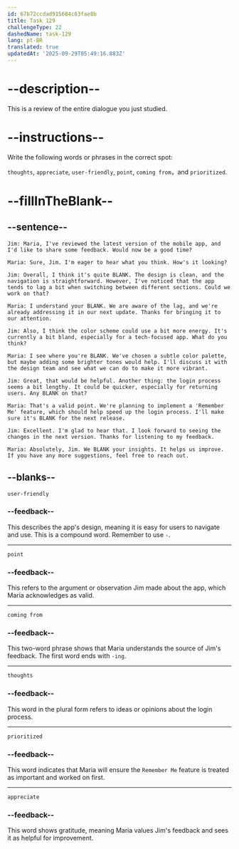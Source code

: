 ```yaml
---
id: 67b72ccdad915684c63fae8b
title: Task 129
challengeType: 22
dashedName: task-129
lang: pt-BR
translated: true
updatedAt: '2025-09-29T05:49:16.883Z'
---
```


<!-- REVIEW -->

# --description--

This is a review of the entire dialogue you just studied.

# --instructions--

Write the following words or phrases in the correct spot:

`thoughts`, `appreciate`, `user-friendly`, `point`, `coming from`，and `prioritized`.

# --fillInTheBlank--

## --sentence--

`Jim: Maria, I've reviewed the latest version of the mobile app, and I'd like to share some feedback. Would now be a good time?`

`Maria: Sure, Jim. I'm eager to hear what you think. How's it looking?`

`Jim: Overall, I think it's quite BLANK. The design is clean, and the navigation is straightforward. However, I've noticed that the app tends to lag a bit when switching between different sections. Could we work on that?`

`Maria: I understand your BLANK. We are aware of the lag, and we're already addressing it in our next update. Thanks for bringing it to our attention.`

`Jim: Also, I think the color scheme could use a bit more energy. It's currently a bit bland, especially for a tech-focused app. What do you think?`

`Maria: I see where you're BLANK. We've chosen a subtle color palette, but maybe adding some brighter tones would help. I'll discuss it with the design team and see what we can do to make it more vibrant.`

`Jim: Great, that would be helpful. Another thing: the login process seems a bit lengthy. It could be quicker, especially for returning users. Any BLANK on that?`

`Maria: That's a valid point. We're planning to implement a 'Remember Me' feature, which should help speed up the login process. I'll make sure it's BLANK for the next release.`

`Jim: Excellent. I'm glad to hear that. I look forward to seeing the changes in the next version. Thanks for listening to my feedback.`

`Maria: Absolutely, Jim. We BLANK your insights. It helps us improve. If you have any more suggestions, feel free to reach out.`

## --blanks--

`user-friendly`

### --feedback--

This describes the app's design, meaning it is easy for users to navigate and use. This is a compound word. Remember to use `-`.

---

`point`

### --feedback--

This refers to the argument or observation Jim made about the app, which Maria acknowledges as valid.

---

`coming from`

### --feedback--

This two-word phrase shows that Maria understands the source of Jim's feedback. The first word ends with `-ing`.

---

`thoughts`

### --feedback--

This word in the plural form refers to ideas or opinions about the login process.

---

`prioritized`

### --feedback--

This word indicates that Maria will ensure the `Remember Me` feature is treated as important and worked on first.

---

`appreciate`

### --feedback--

This word shows gratitude, meaning Maria values Jim's feedback and sees it as helpful for improvement.
